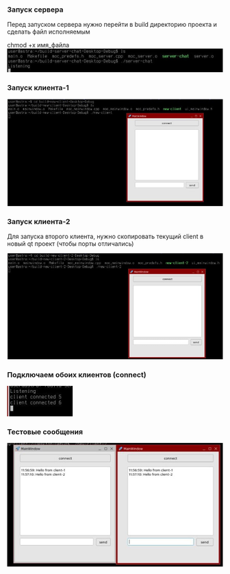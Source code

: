 ### Запуск сервера

Перед запуском сервера нужно перейти в build директорию проекта и сделать файл исполняемым 

chmod +x имя_файла
![1](/img/1.jpg)

### Запуск клиента-1

![2](/img/2.jpg)

### Запуск клиента-2

Для запуска второго клиента, нужно скопировать текущий client в новый qt проект (чтобы порты отличались)

![3](/img/3.jpg)

### Подключаем обоих клиентов (connect)

![4](/img/4.jpg)

### Тестовые сообщения

![5](/img/5.jpg)